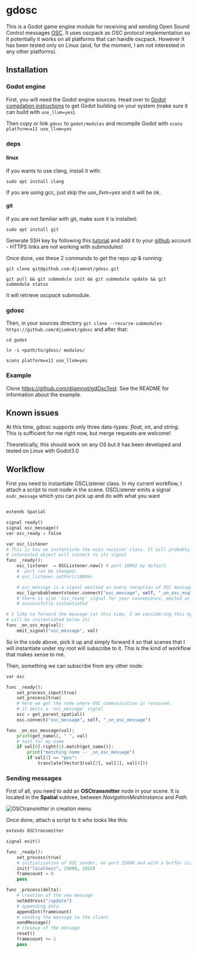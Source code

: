 # gdosc
This is a Godot game engine module for receiving and sending Open Sound Control messages [OSC](http://opensoundcontrol.org/introduction-osc).
It uses oscpack as OSC protocol implementation so it potentially it works on all platforms that can handle oscpack. However it has been tested only on Linux (and, for the moment, I am not interested in any other platforms).

## Installation

### Godot engine
First, you will need the Godot engine sources. Head over to [Godot compilation instructions](http://docs.godotengine.org/en/latest/development/compiling/) to get Godot building on your system (make sure it can build with `use_llvm=yes`).

Then copy or link `gdosc` to `godot/modules` and recompile Godot with `scons platform=x11 use_llvm=yes`

### deps

#### linux

If you wants to use clang, install it with:

`sudo apt install clang`

If you are using gcc, just skip the *use_llvm=yes* and it will be ok.

#### git

If you are not familiar with git, make sure it is installed:

`sudo apt install git`

Generate SSH key by following this [tutorial](https://www.siteground.com/kb/generate_ssh_key_in_linux/) and add it to your [github](https://help.github.com/articles/adding-a-new-ssh-key-to-your-github-account/) account - HTTPS links are not working with submodules!

Once done, use these 2 commands to get the repo up & running:

`git clone git@github.com:djiamnot/gdosc.git`

`git pull && git submodule init && git submodule update && git submodule status`

It will retrieve *oscpack* submodule.

### gdosc

Then, in your sources directory `git clone --recurse-submodules https://github.com/djiamnot/gdosc` and after that:

`cd godot`

`ln -s <path/to/gdosc/ modules/`

`scons platform=x11 use_llvm=yes`

### Example
Clone https://github.com/djiamnot/gdOscTest. See the README for information about the example.

## Known issues
At this time, gdosc supports only three data-types: _float_, _int_, and _string_. This is sufficient for me right now, but merge requests are welcome!

Theoretically, this should work on any OS but it has been developed and tested on Linux with Godot3.0

## Worlkflow

First you need to instantiate OSCListener class. In my current workflow, I attach a script to root node in the scene. OSCListener emits a signal `osdc_message` which you can pick up and do with what you want

```python

extends Spatial

signal ready()
signal osc_message()
var osc_ready = false

var osc_listener
# This is how we instantiate the main receiver class. It will probably exist in your scene and
# interested object will connect to its signal
func _ready():
    osc_listener  = OSCListener.new() # port 18002 by default
    #  port can be changed:
    # osc_listener.setPort(18004)

    # osc_message is a signal emitted on every reception of OSC message
    osc_liprobablementstener.connect("osc_message", self, "_on_osc_msg")
    # there is also 'osc_ready' signal for your convenience, emited as soon as the OSC receiver is
    # successfully instantiated

# I like to forward the message (at this time, I am considering this my top-level node and scenes
# will be instantiated below it)
func _on_osc_msg(val):
    emit_signal("osc_message", val)
```

So in the code above, pick it up and simply forward it so that scenes that I will instantiate under my root will subscribe to it. This is the kind of workflow that makes sense to me.

Then, something we can subscribe from any other node:

```python
var osc

func _ready():
    set_process_input(true)
    set_process(true)
    # here we get the node where OSC communication is received.
    # it emits a 'osc_message' signal
    osc = get_parent_spatial()
    osc.connect("osc_message", self, "_on_osc_message")

func _on_osc_message(val):
    print(get_name(), " ", val)
    # test for my name
    if val[0].right(1).match(get_name()):
        print("matching name -- _on_osc_message")
        if val[1] == "pos":
            translate(Vector3(val[2], val[3], val[4]))
```

### Sending messages

First of all, you need to add an **OSCtransmitter** node in your scene. It is located in the **Spatial** subtree, between *NavigationMeshInstance* and *Path*.

![OSCtransmitter in creation menu](https://frankiezafe.org/images/7/7c/Godot_gdosc_OSCtransmitter.png)

Once done, attach a script to it who looks like this:

```python
extends OSCtransmitter

signal exit()

func _ready():
	set_process(true)
	# initialisation of OSC sender, on port 25000 and with a buffer size of 1024
	init("localhost", 25000, 1024)
	framecount = 0
	pass

func _process(delta):
	# creation of the new message
	setAddress("/update")
	# appending data
	appendInt(framecount)
	# sending the message to the client
	sendMessage()
	# cleanup of the message
	reset()
	framecount += 1
	pass
```
